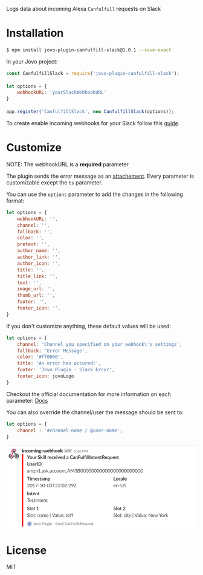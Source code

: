 Logs data about incoming Alexa `Canfulfill` requests on Slack

# Installation
```sh
$ npm install jovo-plugin-canfulfill-slack@1.0.1 --save-exact
```

In your Jovo project:
```javascript
const CanfulfillSlack = require('jovo-plugin-canfulfill-slack');

let options = {
    webhookURL: 'yourSlackWebhookURL'
}

app.register('CanfulfillSlack', new CanfulfillSlack(options));
```
To create enable incoming webhooks for your Slack follow this [guide](https://api.slack.com/incoming-webhooks).

# Customize
NOTE: The webhookURL is a **required** parameter

The plugin sends the error message as an [attachement](https://api.slack.com/docs/message-attachments). Every parameter is customizable except the `ts` parameter.

You can use the `options` parameter to add the changes in the following format:
```javascript
let options = {
    webhookURL: '',
    channel: '',
    fallback: '',
    color: '',
    pretext: '', 
    author_name: '',
    author_link: '',
    author_icon: '',
    title: '',
    title_link: '',
    text: '',
    image_url: '',
    thumb_url: '',
    footer: '',
    footer_icon: '',
}
```
If you don't customize anything, these default values will be used:
```javascript
let options = {
    channel: 'Channel you specified on your webhook\'s settings',
    fallback: 'Error Message',
    color: '#ff0000',
    title: 'An error has occured!',
    footer: 'Jovo Plugin - Slack Error',
    footer_icon: jovoLogo
}
```
Checkout the official documentation for more information on each parameter: [Docs](https://api.slack.com/docs/message-attachments)

You can also override the channel/user the message should be sent to: 
```javascript
let options = {
    channel : '#channel-name / @user-name';
}
```

![Jovo Plugin Slack Error](./_images/example.png)

# License

MIT